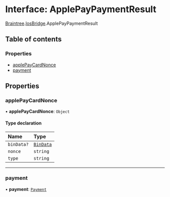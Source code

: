 # Interface: ApplePayPaymentResult

[Braintree](../modules/CdvPurchase.Braintree.md).[IosBridge](../modules/CdvPurchase.Braintree.IosBridge.md).ApplePayPaymentResult

## Table of contents

### Properties

- [applePayCardNonce](CdvPurchase.Braintree.IosBridge.ApplePayPaymentResult.md#applepaycardnonce)
- [payment](CdvPurchase.Braintree.IosBridge.ApplePayPaymentResult.md#payment)

## Properties

### applePayCardNonce

• **applePayCardNonce**: `Object`

#### Type declaration

| Name | Type |
| :------ | :------ |
| `binData?` | [`BinData`](CdvPurchase.Braintree.IosBridge.BinData.md) |
| `nonce` | `string` |
| `type` | `string` |

___

### payment

• **payment**: [`Payment`](CdvPurchase.ApplePay.Payment.md)
